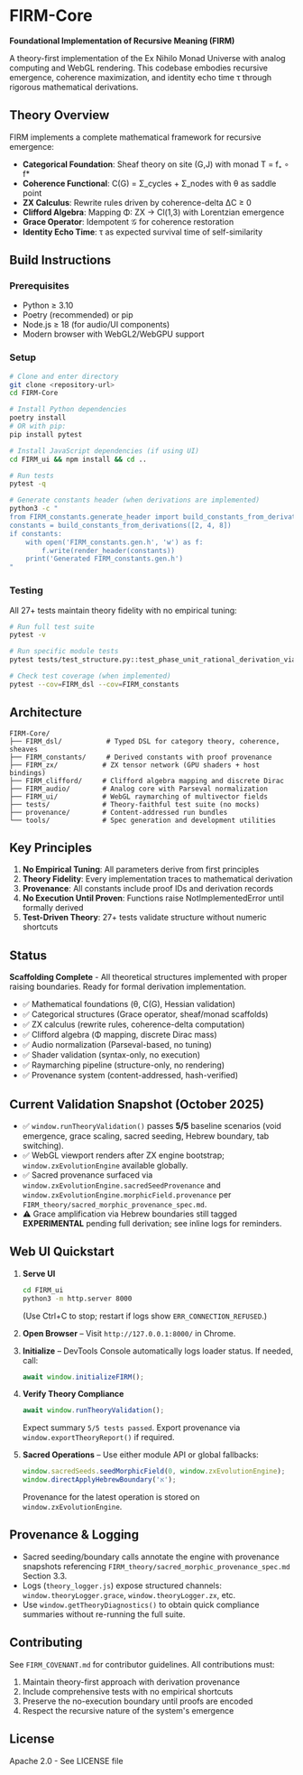 # FIRM-Core

**Foundational Implementation of Recursive Meaning (FIRM)**

A theory-first implementation of the Ex Nihilo Monad Universe with analog computing and WebGL rendering. This codebase embodies recursive emergence, coherence maximization, and identity echo time τ through rigorous mathematical derivations.

## Theory Overview

FIRM implements a complete mathematical framework for recursive emergence:

- **Categorical Foundation**: Sheaf theory on site (G,J) with monad T = f₊ ∘ f* 
- **Coherence Functional**: C(G) = Σ_cycles + Σ_nodes with θ as saddle point
- **ZX Calculus**: Rewrite rules driven by coherence-delta ΔC ≥ 0
- **Clifford Algebra**: Mapping Φ: ZX → Cl(1,3) with Lorentzian emergence  
- **Grace Operator**: Idempotent 𝒢 for coherence restoration
- **Identity Echo Time**: τ as expected survival time of self-similarity

## Build Instructions

### Prerequisites

- Python ≥ 3.10
- Poetry (recommended) or pip
- Node.js ≥ 18 (for audio/UI components)
- Modern browser with WebGL2/WebGPU support

### Setup

```bash
# Clone and enter directory
git clone <repository-url>
cd FIRM-Core

# Install Python dependencies
poetry install
# OR with pip:
pip install pytest

# Install JavaScript dependencies (if using UI)
cd FIRM_ui && npm install && cd ..

# Run tests
pytest -q

# Generate constants header (when derivations are implemented)
python3 -c "
from FIRM_constants.generate_header import build_constants_from_derivations, render_header
constants = build_constants_from_derivations([2, 4, 8])
if constants:
    with open('FIRM_constants.gen.h', 'w') as f:
        f.write(render_header(constants))
    print('Generated FIRM_constants.gen.h')
"
```

### Testing

All 27+ tests maintain theory fidelity with no empirical tuning:

```bash
# Run full test suite
pytest -v

# Run specific module tests
pytest tests/test_structure.py::test_phase_unit_rational_derivation_via_lcm -v

# Check test coverage (when implemented)
pytest --cov=FIRM_dsl --cov=FIRM_constants
```

## Architecture

```
FIRM-Core/
├── FIRM_dsl/           # Typed DSL for category theory, coherence, sheaves
├── FIRM_constants/     # Derived constants with proof provenance  
├── FIRM_zx/           # ZX tensor network (GPU shaders + host bindings)
├── FIRM_clifford/     # Clifford algebra mapping and discrete Dirac
├── FIRM_audio/        # Analog core with Parseval normalization
├── FIRM_ui/           # WebGL raymarching of multivector fields
├── tests/             # Theory-faithful test suite (no mocks)
├── provenance/        # Content-addressed run bundles
└── tools/             # Spec generation and development utilities
```

## Key Principles

1. **No Empirical Tuning**: All parameters derive from first principles
2. **Theory Fidelity**: Every implementation traces to mathematical derivation  
3. **Provenance**: All constants include proof IDs and derivation records
4. **No Execution Until Proven**: Functions raise NotImplementedError until formally derived
5. **Test-Driven Theory**: 27+ tests validate structure without numeric shortcuts

## Status

**Scaffolding Complete** - All theoretical structures implemented with proper raising boundaries. Ready for formal derivation implementation.

- ✅ Mathematical foundations (θ, C(G), Hessian validation)
- ✅ Categorical structures (Grace operator, sheaf/monad scaffolds)  
- ✅ ZX calculus (rewrite rules, coherence-delta computation)
- ✅ Clifford algebra (Φ mapping, discrete Dirac mass)
- ✅ Audio normalization (Parseval-based, no tuning)
- ✅ Shader validation (syntax-only, no execution)
- ✅ Raymarching pipeline (structure-only, no rendering)
- ✅ Provenance system (content-addressed, hash-verified)

## Current Validation Snapshot (October 2025)

- ✅ `window.runTheoryValidation()` passes **5/5** baseline scenarios (void emergence, grace scaling, sacred seeding, Hebrew boundary, tab switching).
- ✅ WebGL viewport renders after ZX engine bootstrap; `window.zxEvolutionEngine` available globally.
- ✅ Sacred provenance surfaced via `window.zxEvolutionEngine.sacredSeedProvenance` and `window.zxEvolutionEngine.morphicField.provenance` per `FIRM_theory/sacred_morphic_provenance_spec.md`.
- ⚠️ Grace amplification via Hebrew boundaries still tagged **EXPERIMENTAL** pending full derivation; see inline logs for reminders.

## Web UI Quickstart

1. **Serve UI**
   ```bash
   cd FIRM_ui
   python3 -m http.server 8000
   ```
   (Use Ctrl+C to stop; restart if logs show `ERR_CONNECTION_REFUSED`.)

2. **Open Browser** – Visit `http://127.0.0.1:8000/` in Chrome.

3. **Initialize** – DevTools Console automatically logs loader status. If needed, call:
   ```js
   await window.initializeFIRM();
   ```

4. **Verify Theory Compliance**
   ```js
   await window.runTheoryValidation();
   ```
   Expect summary `5/5 tests passed`. Export provenance via `window.exportTheoryReport()` if required.

5. **Sacred Operations** – Use either module API or global fallbacks:
   ```js
   window.sacredSeeds.seedMorphicField(0, window.zxEvolutionEngine);
   window.directApplyHebrewBoundary('א');
   ```
   Provenance for the latest operation is stored on `window.zxEvolutionEngine`.

## Provenance & Logging

- Sacred seeding/boundary calls annotate the engine with provenance snapshots referencing `FIRM_theory/sacred_morphic_provenance_spec.md` Section 3.3.
- Logs (`theory_logger.js`) expose structured channels: `window.theoryLogger.grace`, `window.theoryLogger.zx`, etc.
- Use `window.getTheoryDiagnostics()` to obtain quick compliance summaries without re-running the full suite.

## Contributing

See `FIRM_COVENANT.md` for contributor guidelines. All contributions must:

1. Maintain theory-first approach with derivation provenance
2. Include comprehensive tests with no empirical shortcuts  
3. Preserve the no-execution boundary until proofs are encoded
4. Respect the recursive nature of the system's emergence

## License

Apache 2.0 - See LICENSE file
